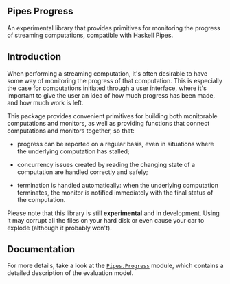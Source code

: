 Pipes Progress
----------------

An experimental library that provides primitives for monitoring the progress of streaming computations, compatible with Haskell Pipes.

Introduction
------------

When performing a streaming computation, it's often desirable to have some way of monitoring the progress of that computation. This is especially the case for computations initiated through a user interface, where it's important to give the user an idea of how much progress has been made, and how much work is left.

This package provides convenient primitives for building both monitorable computations and monitors, as well as providing functions that connect computations and monitors together, so that:


* progress can be reported on a regular basis, even in situations where the underlying computation has stalled;

* concurrency issues created by reading the changing state of a computation are handled correctly and safely;

* termination is handled automatically: when the underlying computation terminates, the monitor is notified immediately with the final status of the computation.

Please note that this library is still **experimental** and in development. Using it may corrupt all the files on your hard disk or even cause your car to explode (although it probably won't).

Documentation
-------------

For more details, take a look at the [`Pipes.Progress`](https://github.com/jonathanknowles/pipes-progress/blob/master/source/Pipes/Progress.hs) module, which contains a detailed description of the evaluation model.

